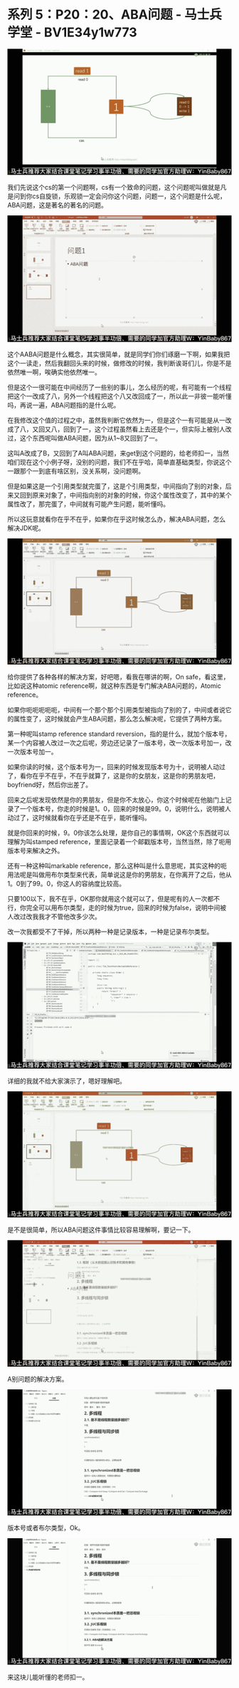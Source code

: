 # 系列 5：P20：20、ABA问题 - 马士兵学堂 - BV1E34y1w773

![](img/827ac5a9a25b848380e0933950de0645_0.png)

我们先说这个cs的第一个问题啊，cs有一个致命的问题，这个问题呢叫做就是凡是问到你cs自旋锁，乐观锁一定会问你这个问题，问题一，这个问题是什么呢，ABA问题，这是著名的著名的问题。



![](img/827ac5a9a25b848380e0933950de0645_2.png)

这个AABA问题是什么概念，其实很简单，就是同学们你们琢磨一下啊，如果我把这个一读走，然后我翻回头来的时候，做修改的时候，我判断诶哥们儿，你是不是依然唯一啊，唉确实他依然唯一。

但是这个一很可能在中间经历了一些别的事儿，怎么经历的呢，有可能有一个线程把这个一改成了八，另外一个线程把这个八又改回成了一，所以此一非彼一能听懂吗，再说一遍，ABA问题指的是什么呢。

在我修改这个值的过程之中，虽然我判断它依然为一，但是这个一有可能是从一改成了八，又回又八，回到了一，这个过程虽然看上去还是个一，但实际上被别人改过，这个东西呢叫做ABA问题，因为从1~8又回到了一。

这叫A改成了B，又回到了A叫ABA问题，来get到这个问题的，给老师扣一，当然咱们现在这个小例子呀，没别的问题，我们不在乎哈，简单直基础类型，你说这个一跟那个一到底有啥区别，没关系啊，没问题啊。

但是如果这是一个引用类型就完蛋了，这是个引用类型，中间指向了别的对象，后来又回到原来对象了，中间指向别的对象的时候，你这个属性改变了，其中的某个属性改了，那完蛋了，中间就有可能产生问题，能听懂吗。

所以这玩意就看你在乎不在乎，如果你在乎这时候怎么办，解决ABA问题，怎么解决JDK呢。

![](img/827ac5a9a25b848380e0933950de0645_4.png)

给你提供了各种各样的解决方案，好吧嗯，看我在哪讲的啊，On safe，看这里，比如说这种atomic reference啊，就这种东西是专门解决ABA问题的，Atomic reference。

如果你呃呃呃呃呃，中间有一个那个那个引用类型被指向了别的了，中间或者说它的属性变了，这时候就会产生ABA问题，那么怎么解决呢，它提供了两种方案。

第一种呢叫stamp reference standard reversion，指的是什么，就加个版本号，某一个内容被人改过一次之后呢，旁边还记录了一版本号，改一次版本号加一，改一次版本号加一。

如果你读的时候，这个版本号为一，回来的时候发现版本号为十，说明被人动过了，看你在乎不在乎，不在乎就算了，这是你的女朋友，这是你的男朋友吧，boyfriend好，然后你出差了。

回来之后呢发现依然是你的男朋友，但是你不太放心，你这个时候呢在他脑门上记录了一个版本号，你走的时候是1。0，回来的时候是99。0，说明什么，说明被人动过了，这时候就看你在乎还是不在乎，能听懂吗。

就是你回来的时候，9。0你该怎么处理，是你自己的事情啊，OK这个东西就可以理解为叫stamped reference，里面记录着一个邮戳版本号，当然当然，除了呃用版本号来解决之外。

还有一种这种叫markable reference，那么这种叫是什么意思呢，其实这种的呃用法呢是叫做用布尔类型来代表，简单说这是你的男朋友，在你离开了之后，他从1。0到了99。0，你这人的容纳度比较高。

只要100以下，我不在乎，OK那你就用这个就可以了，但是呢有的人一次都不行，你完全可以用布尔类型，走的时候为true，回来的时候为false，说明中间被人改过改我我才不管他改多少次。

改一次我都受不了干掉，所以两种一种是记录版本，一种是记录布尔类型。

![](img/827ac5a9a25b848380e0933950de0645_6.png)

详细的我就不给大家演示了，嗯好理解吧。

![](img/827ac5a9a25b848380e0933950de0645_8.png)

是不是很简单，所以ABA问题这件事情比较容易理解啊，要记一下。

![](img/827ac5a9a25b848380e0933950de0645_10.png)

A别问题的解决方案。

![](img/827ac5a9a25b848380e0933950de0645_12.png)

版本号或者布尔类型，Ok。

![](img/827ac5a9a25b848380e0933950de0645_14.png)

来这块儿能听懂的老师扣一。